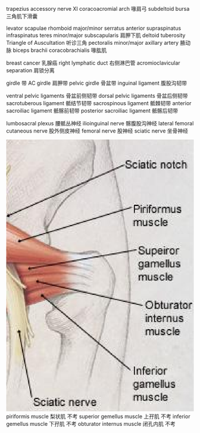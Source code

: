 trapezius
accessory nerve Ⅺ
coracoacromial arch 喙肩弓
subdeltoid bursa 三角肌下滑囊

levator scapulae
rhomboid major/minor
serratus anterior
supraspinatus
infraspinatus
teres minor/major
subscapularis 肩胛下肌
deltoid tuberosity
Triangle of Auscultation 听诊三角
pectoralis minor/major
axillary artery 腋动脉
biceps brachii
coracobrachialis 喙肱肌

breast cancer 乳腺癌
right lymphatic duct 右侧淋巴管
acromioclavicular separation 肩锁分离

girdle 带
AC girdle 肩胛带
pelvic girdle 骨盆带
inguinal ligament 腹股沟韧带

ventral pelvic ligaments 骨盆前侧韧带
dorsal pelvic ligaments 骨盆后侧韧带
sacrotuberous ligament 骶结节韧带
sacrospinous ligament 骶棘韧带
anterior sacroiliac ligament 骶髂前韧带
posterior sacroiliac ligament 骶髂后韧带

lumbosacral plexus 腰骶丛神经
ilioinguinal nerve 髂腹股沟神经
lateral femoral cutaneous nerve 股外侧皮神经
femoral nerve 股神经
sciatic nerve 坐骨神经

![](images/Snipaste_2024-03-13_16-06-08.png)
piriformis muscle 梨状肌 不考
superior gemellus muscle 上孖肌 不考
inferior gemellus muscle 下孖肌 不考
obturator internus muscle 闭孔内肌 不考